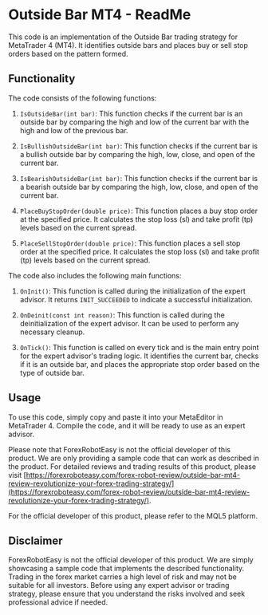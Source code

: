 # Outside Bar MT4 - ReadMe

This code is an implementation of the Outside Bar trading strategy for MetaTrader 4 (MT4). It identifies outside bars and places buy or sell stop orders based on the pattern formed.

## Functionality

The code consists of the following functions:

1. `IsOutsideBar(int bar)`: This function checks if the current bar is an outside bar by comparing the high and low of the current bar with the high and low of the previous bar.

2. `IsBullishOutsideBar(int bar)`: This function checks if the current bar is a bullish outside bar by comparing the high, low, close, and open of the current bar.

3. `IsBearishOutsideBar(int bar)`: This function checks if the current bar is a bearish outside bar by comparing the high, low, close, and open of the current bar.

4. `PlaceBuyStopOrder(double price)`: This function places a buy stop order at the specified price. It calculates the stop loss (sl) and take profit (tp) levels based on the current spread.

5. `PlaceSellStopOrder(double price)`: This function places a sell stop order at the specified price. It calculates the stop loss (sl) and take profit (tp) levels based on the current spread.

The code also includes the following main functions:

1. `OnInit()`: This function is called during the initialization of the expert advisor. It returns `INIT_SUCCEEDED` to indicate a successful initialization.

2. `OnDeinit(const int reason)`: This function is called during the deinitialization of the expert advisor. It can be used to perform any necessary cleanup.

3. `OnTick()`: This function is called on every tick and is the main entry point for the expert advisor's trading logic. It identifies the current bar, checks if it is an outside bar, and places the appropriate stop order based on the type of outside bar.

## Usage

To use this code, simply copy and paste it into your MetaEditor in MetaTrader 4. Compile the code, and it will be ready to use as an expert advisor.

Please note that ForexRobotEasy is not the official developer of this product. We are only providing a sample code that can work as described in the product. For detailed reviews and trading results of this product, please visit [https://forexroboteasy.com/forex-robot-review/outside-bar-mt4-review-revolutionize-your-forex-trading-strategy/](https://forexroboteasy.com/forex-robot-review/outside-bar-mt4-review-revolutionize-your-forex-trading-strategy/).

For the official developer of this product, please refer to the MQL5 platform.

## Disclaimer

ForexRobotEasy is not the official developer of this product. We are simply showcasing a sample code that implements the described functionality. Trading in the forex market carries a high level of risk and may not be suitable for all investors. Before using any expert advisor or trading strategy, please ensure that you understand the risks involved and seek professional advice if needed.
